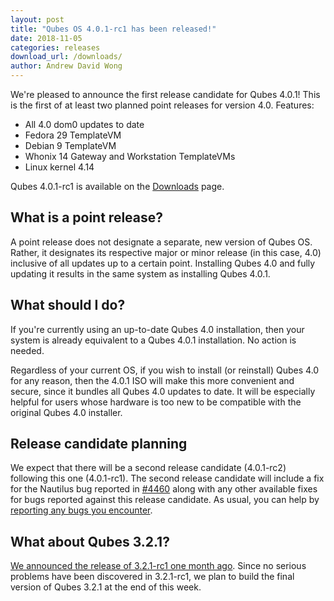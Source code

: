 ```yaml
---
layout: post
title: "Qubes OS 4.0.1-rc1 has been released!"
date: 2018-11-05
categories: releases
download_url: /downloads/
author: Andrew David Wong
---
```


We're pleased to announce the first release candidate for Qubes 4.0.1!
This is the first of at least two planned point releases for version 4.0.
Features:

- All 4.0 dom0 updates to date
- Fedora 29 TemplateVM
- Debian 9 TemplateVM
- Whonix 14 Gateway and Workstation TemplateVMs
- Linux kernel 4.14

Qubes 4.0.1-rc1 is available on the [Downloads] page.


What is a point release?
------------------------

A point release does not designate a separate, new version of Qubes OS.
Rather, it designates its respective major or minor release (in this
case, 4.0) inclusive of all updates up to a certain point. Installing
Qubes 4.0 and fully updating it results in the same system as installing
Qubes 4.0.1.


What should I do?
-----------------

If you're currently using an up-to-date Qubes 4.0 installation, then
your system is already equivalent to a Qubes 4.0.1 installation. No
action is needed.

Regardless of your current OS, if you wish to install (or reinstall)
Qubes 4.0 for any reason, then the 4.0.1 ISO will make this more
convenient and secure, since it bundles all Qubes 4.0 updates to date.
It will be especially helpful for users whose hardware is too new to be
compatible with the original Qubes 4.0 installer.


Release candidate planning
--------------------------

We expect that there will be a second release candidate (4.0.1-rc2) following
this one (4.0.1-rc1). The second release candidate will include a fix for the
Nautilus bug reported in [#4460] along with any other available fixes for bugs
reported against this release candidate. As usual, you can help by [reporting
any bugs you encounter][reporting-bugs].


What about Qubes 3.2.1?
-----------------------

[We announced the release of 3.2.1-rc1 one month ago][3.2.1]. Since no serious
problems have been discovered in 3.2.1-rc1, we plan to build the final version
of Qubes 3.2.1 at the end of this week.


[Downloads]: /downloads/
[#4460]: https://github.com/QubesOS/qubes-issues/issues/4460
[reporting-bugs]: /doc/issue-tracking/
[3.2.1]: /news/2018/10/05/qubes-321-rc1/

